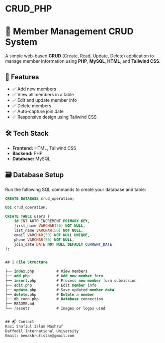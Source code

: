 # CRUD_PHP

# 👥 Member Management CRUD System

A simple web-based **CRUD** (Create, Read, Update, Delete) application to manage member information using **PHP**, **MySQL**, **HTML**, and **Tailwind CSS**.

## 📌 Features

- ✅ Add new members
- ✅ View all members in a table
- ✅ Edit and update member info
- ✅ Delete members
- ✅ Auto-capture join date
- ✅ Responsive design using Tailwind CSS



## 🛠️ Tech Stack

- **Frontend:** HTML, Tailwind CSS
- **Backend:** PHP
- **Database:** MySQL

## 🗃️ Database Setup

Run the following SQL commands to create your database and table:

```sql
CREATE DATABASE crud_operation;

USE crud_operation;

CREATE TABLE users (
    id INT AUTO_INCREMENT PRIMARY KEY,
    first_name VARCHAR(50) NOT NULL,
    last_name VARCHAR(50) NOT NULL,
    email VARCHAR(50) NOT NULL UNIQUE,
    phone VARCHAR(50) NOT NULL,
    join_date DATE NOT NULL DEFAULT CURRENT_DATE
);


## 📁 File Structure

├── index.php          # View members
├── add.php            # Add new member form
├── insert.php         # Process new member form submission
├── edit.php           # Edit member info
├── update.php         # Save updated member data
├── delete.php         # Delete a member
├── db_conn.php        # Database connection
├── README.md
└── /assets            # Images or logos used


## 📬 Contact
Kazi Shafiul Islam Mashruf
Daffodil International University
Email: bemashrufislam@gmail.com